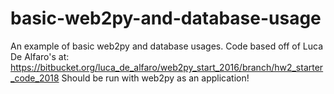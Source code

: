 # basic-web2py-and-database-usage
An example of basic web2py and database usages. 
Code based off of Luca De Alfaro's at: https://bitbucket.org/luca_de_alfaro/web2py_start_2016/branch/hw2_starter_code_2018
Should be run with web2py as an application!
